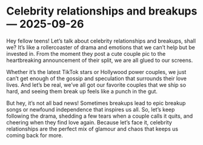 # Celebrity relationships and breakups — 2025-09-26

Hey fellow teens! Let’s talk about celebrity relationships and breakups, shall we? It’s like a rollercoaster of drama and emotions that we can’t help but be invested in. From the moment they post a cute couple pic to the heartbreaking announcement of their split, we are all glued to our screens.

Whether it’s the latest TikTok stars or Hollywood power couples, we just can’t get enough of the gossip and speculation that surrounds their love lives. And let’s be real, we’ve all got our favorite couples that we ship so hard, and seeing them break up feels like a punch in the gut.

But hey, it’s not all bad news! Sometimes breakups lead to epic breakup songs or newfound independence that inspires us all. So, let’s keep following the drama, shedding a few tears when a couple calls it quits, and cheering when they find love again. Because let’s face it, celebrity relationships are the perfect mix of glamour and chaos that keeps us coming back for more.